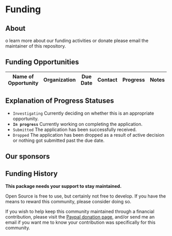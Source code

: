 # Funding

## About

o learn more about our funding activities or donate please email the maintainer of this repository.

## Funding Opportunities

| Name of Opportunity | Organization | Due Date | Contact | Progress | Notes |
|---------------------|--------------|----------|---------|----------|-------|

## Explanation of Progress Statuses

- `Investigating` Currently deciding on whether this is an appropriate opportunity.
- **`In progress`** Currently working on completing the application.
- `Submitted` The application has been successfully received.
- `Dropped` The application has been dropped as a result of active decision or nothing got submitted past the due date.

## Our sponsors

## Funding History

**This package needs your support to stay maintained.**  

Open Source is free to use, but certainly not free to develop. If you have the
means to reward this community, please consider doing so.

If you wish to help keep this community maintained through a financial contribution,
please visit the [Paypal donation page](https://www.paypal.com/donate/),
and/or send me an email if you want me to know your contribution was specifically
for this community.
